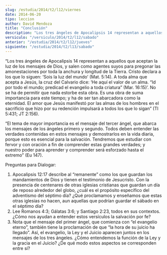 ```yaml
---
slug: /estudia/2014/t2/l12/viernes
date: 2014-06-20
tipo: leccion
author: David Mendoza
title: "Conclusión"
description: "Los tres ángeles de Apocalipsis 14 representan a aquellos que aceptan la luz de  los mensajes de Dios, y salen como agentes suyos para pregonar las  amonestaciones por toda la anchura y longitud de la Tierra. Cristo declara a  los que lo siguen: ‘Sois la luz del mundo’ (Mat. 5..."
versiculo: "/versiculo/2014/t2/l12/sabado"
anterior: "/estudia/2014/t2/l12/jueves"
siguiente: "/estudia/2014/t2/l13/sabado"
---
```


“Los tres ángeles de Apocalipsis 14 representan a aquellos que aceptan la luz de los mensajes de Dios, y salen como agentes suyos para pregonar las amonestaciones por toda la anchura y longitud de la Tierra. Cristo declara a los que lo siguen: ‘Sois la luz del mundo’ (Mat. 5:14). A toda alma que acepta a Jesús, la cruz del Calvario dice: ‘He aquí el valor de un alma. “Id por todo el mundo; predicad el evangelio a toda criatura” (Mar. 16:15)’. No se ha de permitir que nada estorbe esta obra. Es una obra de suma importancia para este tiempo; y ha de ser tan abarcadora como la eternidad. El amor que Jesús manifestó por las almas de los hombres en el sacrificio que hizo por su redención impulsará a todos los que lo sigan” (TI 5:431; JT 2:156).

“El tema de mayor importancia es el mensaje del tercer ángel, que abarca los mensajes de los ángeles primero y segundo. Todos deben entender las verdades contenidas en estos mensajes y demostrarlos en la vida diaria, porque esto es esencial para la salvación. Tendremos que estudiar con fervor y con oración a fin de comprender estas grandes verdades; y nuestro poder para aprender y comprender será esforzado hasta el extremo” (Eu 147).

Preguntas para Dialogar:

1. Apocalipsis 12:17 describe al “remanente” como los que guardan los mandamientos de Dios y tienen el testimonio de Jesucristo. Con la presencia de centenares de otras iglesias cristianas que guardan un día de reposo alrededor del globo, ¿cuál es el propósito específico del adventismo del séptimo día? ¿Qué proclamamos y enseñamos que estas otras iglesias no hacen, aun aquellas que podrían guardar el sábado en el séptimo día?
2. Lee Romanos 4:3; Gálatas 3:6; y Santiago 2:23, todos en sus contextos. ¿Cómo nos ayudan a entender estos versículos la salvación por fe?
3. Nota que el mensaje del primer ángel, que comienza con “el evangelio eterno”, también tiene la proclamación de que “la hora de su juicio ha llegado”. Así, el evangelio, la Ley y el Juicio aparecen juntos en los mensajes de los tres ángeles. ¿Cómo entendemos la función de la Ley y la gracia en el Juicio? ¿De qué modo estos aspectos se corresponden entre sí?
